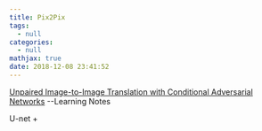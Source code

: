 ```yaml
---
title: Pix2Pix
tags:
  - null
categories:
  - null
mathjax: true
date: 2018-12-08 23:41:52
---
```


[Unpaired Image-to-Image Translation with Conditional Adversarial Networks](https://arxiv.org/pdf/1611.07004.pdf)
--Learning Notes
<!--more-->

U-net + 